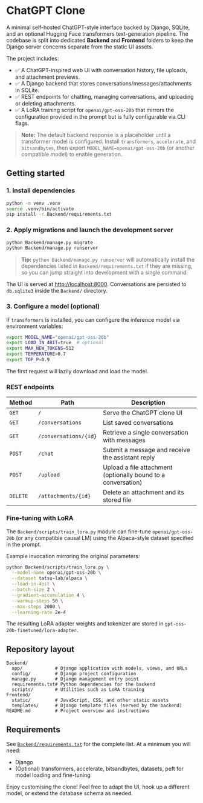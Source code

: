 # ChatGPT Clone

A minimal self-hosted ChatGPT-style interface backed by Django, SQLite, and an optional Hugging Face transformers text-generation pipeline. The codebase is split into dedicated **Backend** and **Frontend** folders to keep the Django server concerns separate from the static UI assets.

The project includes:

- ✅ A ChatGPT-inspired web UI with conversation history, file uploads, and attachment previews.
- ✅ A Django backend that stores conversations/messages/attachments in SQLite.
- ✅ REST endpoints for chatting, managing conversations, and uploading or deleting attachments.
- ✅ A LoRA training script for `openai/gpt-oss-20b` that mirrors the configuration provided in the prompt but is fully configurable via CLI flags.

> **Note:** The default backend response is a placeholder until a transformer model is configured. Install `transformers`, `accelerate`, and `bitsandbytes`, then export `MODEL_NAME=openai/gpt-oss-20b` (or another compatible model) to enable generation.

## Getting started

### 1. Install dependencies

```bash
python -m venv .venv
source .venv/bin/activate
pip install -r Backend/requirements.txt
```

### 2. Apply migrations and launch the development server

```bash
python Backend/manage.py migrate
python Backend/manage.py runserver
```

> **Tip:** `python Backend/manage.py runserver` will automatically install the dependencies listed in `Backend/requirements.txt` if they are missing, so you can jump straight into development with a single command.

The UI is served at [http://localhost:8000](http://localhost:8000). Conversations are persisted to `db.sqlite3` inside the `Backend/` directory.

### 3. Configure a model (optional)

If `transformers` is installed, you can configure the inference model via environment variables:

```bash
export MODEL_NAME="openai/gpt-oss-20b"
export LOAD_IN_4BIT=true  # optional
export MAX_NEW_TOKENS=512
export TEMPERATURE=0.7
export TOP_P=0.9
```

The first request will lazily download and load the model.

### REST endpoints

| Method | Path                       | Description |
| ------ | -------------------------- | ----------- |
| `GET`  | `/`                        | Serve the ChatGPT clone UI |
| `GET`  | `/conversations`           | List saved conversations |
| `GET`  | `/conversations/{id}`      | Retrieve a single conversation with messages |
| `POST` | `/chat`                    | Submit a message and receive the assistant reply |
| `POST` | `/upload`                  | Upload a file attachment (optionally bound to a conversation) |
| `DELETE` | `/attachments/{id}`      | Delete an attachment and its stored file |

### Fine-tuning with LoRA

The `Backend/scripts/train_lora.py` module can fine-tune `openai/gpt-oss-20b` (or any compatible causal LM) using the Alpaca-style dataset specified in the prompt.

Example invocation mirroring the original parameters:

```bash
python Backend/scripts/train_lora.py \
  --model-name openai/gpt-oss-20b \
  --dataset tatsu-lab/alpaca \
  --load-in-4bit \
  --batch-size 2 \
  --gradient-accumulation 4 \
  --warmup-steps 50 \
  --max-steps 2000 \
  --learning-rate 2e-4
```

The resulting LoRA adapter weights and tokenizer are stored in `gpt-oss-20b-finetuned/lora-adapter`.

## Repository layout

```
Backend/
  app/            # Django application with models, views, and URLs
  config/         # Django project configuration
  manage.py       # Django management entry point
  requirements.txt# Python dependencies for the backend
  scripts/        # Utilities such as LoRA training
Frontend/
  static/         # JavaScript, CSS, and other static assets
  templates/      # Django template files (served by the backend)
README.md         # Project overview and instructions
```

## Requirements

See [`Backend/requirements.txt`](Backend/requirements.txt) for the complete list. At a minimum you will need:

- Django
- (Optional) transformers, accelerate, bitsandbytes, datasets, peft for model loading and fine-tuning

Enjoy customising the clone! Feel free to adapt the UI, hook up a different model, or extend the database schema as needed.
